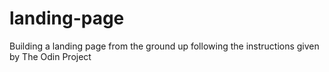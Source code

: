 # landing-page

Building a landing page from the ground up following the instructions given by
The Odin Project